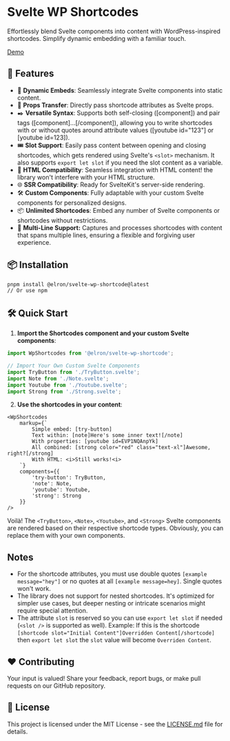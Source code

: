 # Svelte WP Shortcodes

Effortlessly blend Svelte components into content with WordPress-inspired shortcodes. Simplify dynamic embedding with a familiar touch.

[Demo](https://svelte.dev/repl/9be6fef779144a93926289a1c0ec6781?version=4.1.2)

## 🚀 Features

- 📌 **Dynamic Embeds**: Seamlessly integrate Svelte components into static content.  
- 🔄 **Props Transfer**: Directly pass shortcode attributes as Svelte props.  
- ✒️ **Versatile Syntax**: Supports both self-closing ([component]) and pair tags ([component]...[/component]), allowing you to write shortcodes with or without quotes around attribute values ([youtube id="123"] or [youtube id=123]).  
- 🎟️ **Slot Support**: Easily pass content between opening and closing shortcodes, which gets rendered using Svelte's `<slot>` mechanism. It also supports `export let slot` if you need the slot content as a variable.
- 🧱 **HTML Compatibility**: Seamless integration with HTML content! the library won't interfere with your HTML structure.
- 🌐 **SSR Compatibility**: Ready for SvelteKit's server-side rendering.  
- 🛠️ **Custom Components**: Fully adaptable with your custom Svelte components for personalized designs.  
- 📦 **Unlimited Shortcodes**: Embed any number of Svelte components or shortcodes without restrictions. 
- 📜 **Multi-Line Support:** Captures and processes shortcodes with content that spans multiple lines, ensuring a flexible and forgiving user experience.



## 📦 Installation

```bash
pnpm install @elron/svelte-wp-shortcode@latest
// Or use npm
```

## 🛠️ Quick Start

1. **Import the Shortcodes component and your custom Svelte components**:
```ts
import WpShortcodes from '@elron/svelte-wp-shortcode';

// Import Your Own Custom Svelte Components
import TryButton from './TryButton.svelte';
import Note from './Note.svelte';
import Youtube from './Youtube.svelte';
import Strong from './Strong.svelte';
```

2. **Use the shortcodes in your content**:
```svelte
<WpShortcodes 
    markup={`
        Simple embed: [try-button]
        Text within: [note]Here's some inner text![/note]
        With properties: [youtube id=EVP1NQAnpYk]
        All combined: [strong color="red" class="text-xl"]Awesome, right?[/strong]
        With HTML: <i>Still works!<i>
    `}
    components={{
        'try-button': TryButton, 
        'note': Note,
        'youtube': Youtube,
        'strong': Strong
    }} 
/>
```

Voilà! The `<TryButton>`, `<Note>`, `<Youtube>`, and `<Strong>` Svelte components are rendered based on their respective shortcode types. Obviously, you can replace them with your own components.


## Notes

- For the shortcode attributes, you must use double quotes `[example message="hey"]` or no quotes at all `[example message=hey]`. Single quotes won't work.
- The library does not support for nested shortcodes. It's optimized for simpler use cases, but deeper nesting or intricate scenarios might require special attention.
- The attribute `slot` is reserved so you can use `export let slot` if needed (`<slot />` is supported as well). Example: If this is the shortcode `[shortcode slot="Initial Content"]Overridden Content[/shortcode]` then `export let slot` the `slot` value will become `Overriden Content`.


## ❤️ Contributing
Your input is valued! Share your feedback, report bugs, or make pull requests on our GitHub repository.


## 📜 License

This project is licensed under the MIT License - see the [LICENSE.md](LICENSE.md) file for details.


